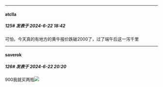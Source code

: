 ﻿
*****

####  atclla  
##### 125#       发表于 2024-6-22 18:42

可怕，今天真的有地方的黄牛报价跌破2000了，过了端午后这一泻千里


*****

####  saverok  
##### 126#       发表于 2024-6-22 20:20

900我就买两瓶<img src="https://static.saraba1st.com/image/smiley/face2017/049.png" referrerpolicy="no-referrer">

